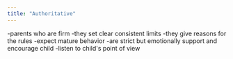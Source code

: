 ```yaml
---
title: "Authoritative"
---
```

-parents who are firm
-they set clear consistent limits
-they give reasons for the rules
-expect mature behavior
-are strict but emotionally support and encourage child
-listen to child's point of view

